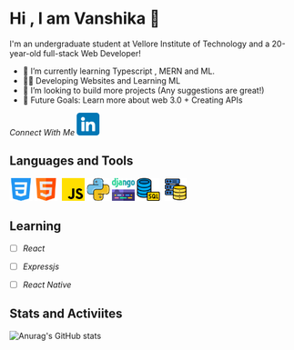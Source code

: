 # Hi , I am Vanshika 👋 #

I'm an undergraduate student at Vellore Institute of Technology and a 20-year-old full-stack Web Developer!
* 🌱 I’m currently learning Typescript , MERN and ML.
* 👨‍💻 Developing Websites and Learning ML
* 👯 I’m looking to build more projects (Any suggestions are great!)
* 🥅 Future Goals: Learn more about web 3.0 + Creating APIs

_Connect With Me_     <a href="https://www.linkedin.com/in/vanshika-singh-2680b0267/" target="_blank">
<img src= "https://github.com/vanshika-hgnis/vanshika-hgnis/blob/main/linkedin.png" width="40" height="40" />
</a>


## Languages and Tools ##
<img src="https://github.com/vanshika-hgnis/vanshika-hgnis/blob/main/css-3.png" width="40" height="40" >&nbsp;<img src="https://github.com/vanshika-hgnis/vanshika-hgnis/blob/main/html.png" width="40" height="40" > &nbsp;<img src="https://github.com/vanshika-hgnis/vanshika-hgnis/blob/main/js.png" width="40" height="40">&nbsp;<img src="https://github.com/vanshika-hgnis/vanshika-hgnis/blob/main/python.png" width="40" height="40" >&nbsp;<img src="https://github.com/vanshika-hgnis/vanshika-hgnis/blob/main/django.png" width="40" height="40" >&nbsp;<img src="https://github.com/vanshika-hgnis/vanshika-hgnis/blob/main/database.png" width="40" height="40" >
  &nbsp;<img src="https://github.com/vanshika-hgnis/vanshika-hgnis/blob/main/database-storage.png" width="40" height="40" >
 
## Learning ##
 - [ ] _React_
 - [ ] _Expressjs_
 - [ ] _React Native_


## Stats and Activiites ##

![Anurag's GitHub stats](https://github-readme-stats.vercel.app/api?username=vanshika-hgnis&show_icons=true&theme=solarized-light)

